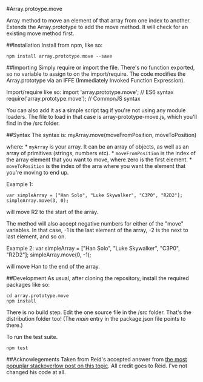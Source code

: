 #Array.protoype.move

Array method to move an element of that array from one index to another.  Extends the Array.prototype to add the move method.  It will check for an existing move method first.


##Installation
Install from npm, like so:

    npm install array.prototype.move --save


##Importing
Simply require or import the file.  There's no function exported, so no variable to assign to on the import/require.  The code modifies the Array.prototype via an IFFE (Immediately Invoked Function Expression).

Import/require like so:
    import 'array.prototype.move';   	// ES6 syntax
    require('array.prototype.move');	// CommonJS syntax

You can also add it as a simple script tag if you're not using any module loaders.  The file to load in that case is array-prototype-move.js, which you'll find in the /src folder.

##Syntax
The syntax is:
    myArray.move(moveFromPosition, moveToPosition)

where:
	* `myArray` is your array.  It can be an array of objects, as well as an array of primitives (strings, numbers etc).
	* `moveFromPosition` is the index of the array element that you want to move, where zero is the first element.
	* `moveToPosition` is the index of the arra where you want the element that you're moving to end up.

Example 1:

    var simpleArray = ["Han Solo", "Luke Skywalker", "C3P0", "R2D2"];
    simpleArray.move(3, 0);

will move R2 to the start of the array.

The method will also accept negative numbers for either of the "move" variables.  In that case, -1 is the last element of the array, -2 is the next to last element, and so on.

Example 2:
    var simpleArray = ["Han Solo", "Luke Skywalker", "C3P0", "R2D2"];
    simpleArray.move(0, -1);

will move Han to the end of the array.


##Development
As usual, after cloning the repository, install the required packages like so:

    cd array.prototype.move
    npm install

There is no build step.  Edit the one source file in the /src folder.  That's the distribution folder too!  (The *main* entry in the package.json file points to there.)

To run the test suite.

    npm test


##Acknowlegements
Taken from Reid's accepted answer from [the most popuplar stackoverlow post on this topic](http://stackoverflow.com/questions/5306680/move-an-array-element-from-one-array-position-to-another).  All credit goes to Reid.  I've not changed his code at all.

